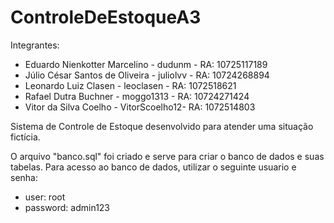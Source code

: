 # ControleDeEstoqueA3

Integrantes: 
- Eduardo Nienkotter Marcelino - dudunm - RA: 10725117189
- Júlio César Santos de Oliveira - juliolvv - RA: 10724268894
- Leonardo Luiz Clasen - leoclasen - RA: 1072518621
- Rafael Dutra Buchner - moggo1313 - RA: 10724271424
- Vitor da Silva Coelho - VitorScoelho12- RA: 1072514803

Sistema de Controle de Estoque desenvolvido para atender uma situação fictícia.

O arquivo "banco.sql" foi criado e serve para criar o banco de dados e suas tabelas.
Para acesso ao banco de dados, utilizar o seguinte usuario e senha:
- user: root
- password: admin123
